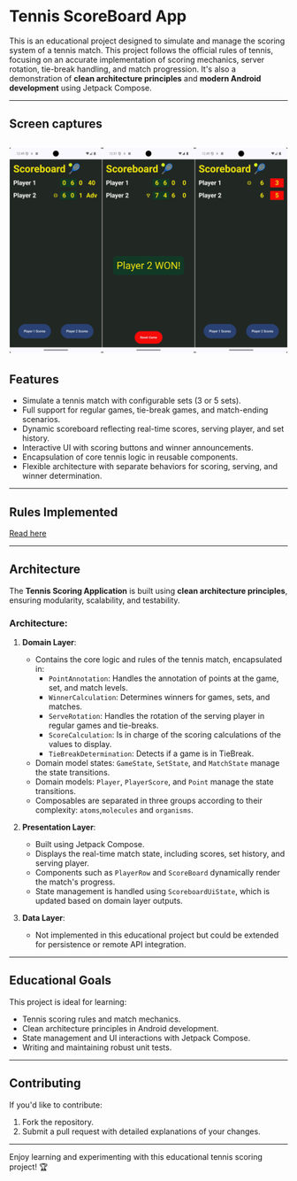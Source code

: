 # Tennis ScoreBoard App

This is an educational project designed to simulate and manage the scoring system of a tennis match. This project follows the official rules of tennis, focusing on an accurate implementation of scoring mechanics, server rotation, tie-break handling, and match progression. It's also a demonstration of **clean architecture principles** and **modern Android development** using Jetpack Compose.

---

## Screen captures
![Screens](./captures.jpg)
---

## Features

- Simulate a tennis match with configurable sets (3 or 5 sets).
- Full support for regular games, tie-break games, and match-ending scenarios.
- Dynamic scoreboard reflecting real-time scores, serving player, and set history.
- Interactive UI with scoring buttons and winner announcements.
- Encapsulation of core tennis logic in reusable components.
- Flexible architecture with separate behaviors for scoring, serving, and winner determination.

---

## Rules Implemented

[Read here](RULES.md)

---

## Architecture

The **Tennis Scoring Application** is built using **clean architecture principles**, ensuring modularity, scalability, and testability.

### Architecture:

1. **Domain Layer**:
    - Contains the core logic and rules of the tennis match, encapsulated in:
        - `PointAnnotation`: Handles the annotation of points at the game, set, and match levels.
        - `WinnerCalculation`: Determines winners for games, sets, and matches.
        - `ServeRotation`: Handles the rotation of the serving player in regular games and tie-breaks.
        - `ScoreCalculation`: Is in charge of the scoring calculations of the values to display.
        - `TieBreakDetermination`: Detects if a game is in TieBreak.
    - Domain model states: `GameState`, `SetState`, and `MatchState` manage the state transitions.
    - Domain models: `Player`, `PlayerScore`, and `Point` manage the state transitions.
    - Composables are separated in three groups according to their complexity: `atoms`,`molecules` and `organisms`.

2. **Presentation Layer**:
    - Built using Jetpack Compose.
    - Displays the real-time match state, including scores, set history, and serving player.
    - Components such as `PlayerRow` and `ScoreBoard` dynamically render the match's progress.
    - State management is handled using `ScoreboardUiState`, which is updated based on domain layer outputs.

3. **Data Layer**:
    - Not implemented in this educational project but could be extended for persistence or remote API integration.

---

## Educational Goals

This project is ideal for learning:
- Tennis scoring rules and match mechanics.
- Clean architecture principles in Android development.
- State management and UI interactions with Jetpack Compose.
- Writing and maintaining robust unit tests.

---

## Contributing

If you'd like to contribute:
1. Fork the repository.
2. Submit a pull request with detailed explanations of your changes.

---

Enjoy learning and experimenting with this educational tennis scoring project! 🏆